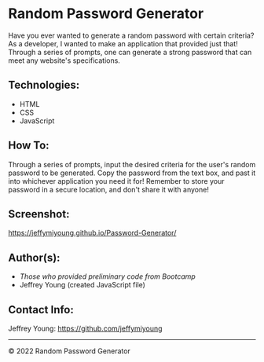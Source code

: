 # Random Password Generator
Have you ever wanted to generate a random password with certain criteria? As a developer, I wanted to make an application that provided just that! Through a series of prompts, one can generate a strong password that can meet any website's specifications. 

## Technologies:
* HTML 
* CSS 
* JavaScript

## How To:
Through a series of prompts, input the desired criteria for the user's random password to be generated. Copy the password from the text box, and past it into whichever application you need it for! Remember to store your password in a secure location, and don't share it with anyone!

## Screenshot: 
https://jeffymiyoung.github.io/Password-Generator/



## Author(s):
* *Those who provided preliminary code from Bootcamp*
* Jeffrey Young (created JavaScript file)

## Contact Info:
Jeffrey Young: https://github.com/jeffymiyoung

---
© 2022 Random Password Generator
